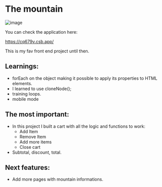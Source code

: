#                                                            The mountain
![image](https://user-images.githubusercontent.com/105571583/201692118-3ccae20c-32b6-492e-bae5-05c28ab24692.png)

You can check the application here:

https://cq679v.csb.app/

This is my fav front end project until then.

## Learnings:
- forEach on the object making it possible to apply its properties to HTML elements.
- I learned to use cloneNode();
- training loops.
- mobile mode

## The most important:
- In this project I built a cart with all the logic and functions to work:
  - Add Item
  - Remove Item
  - Add more items
  - Close cart
- Subtotal, discount, total.
 
## Next features:
- Add more pages with mountain informations.
